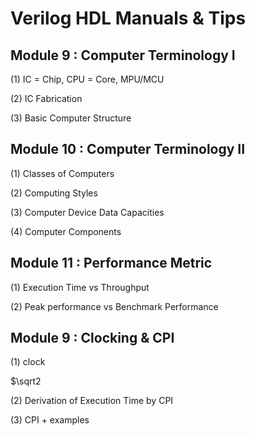 # Verilog HDL Manuals & Tips
## Module 9 : Computer Terminology I

(1) IC = Chip, CPU = Core, MPU/MCU

(2) IC Fabrication

(3) Basic Computer Structure

## Module 10 : Computer Terminology II

(1) Classes of Computers

(2) Computing Styles

(3) Computer Device Data Capacities

(4) Computer Components

## Module 11 : Performance Metric

(1) Execution Time vs Throughput

(2) Peak performance vs Benchmark Performance

## Module 9 : Clocking & CPI

(1) clock

$\sqrt2
 
(2) Derivation of Execution Time by CPI

 
(3) CPI + examples
 

